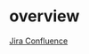 # overview
[Jira Confluence](https://scorhenao.atlassian.net/wiki/external/ZjAyNDMxMmZiNGE5NGQyNjhjOTNhZmI2OTljOGY4MjE)
